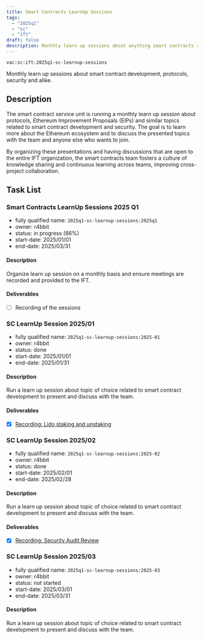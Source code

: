 ```yaml
---
title: Smart Contracts LearnUp Sessions
tags:
  - "2025q1"
  - "sc"
  - "ift"
draft: false
description: Monthly learn up sessions about anything smart contracts related.
---
```


`vac:sc:ift:2025q1-sc-learnup-sessions`

Monthly learn up sessions about smart contract development, protocols, security and alike.

## Description

The smart contract service unit is running a monthly learn up session about protocols, 
Ethereum Improvement Proposals (EIPs) and similar topics related to smart contract development and security.
The goal is to learn more about the Ethereum ecosystem and to discuss the presented topics with the team and anyone else who wants to join.

By organizing these presentations and having discussions that are open to the entire IFT organization,
the smart contracts team fosters a culture of knowledge sharing and continuous learning across teams,
improving cross-project collaboration.

## Task List

### Smart Contracts LearnUp Sessions 2025 Q1

* fully qualified name: `2025q1-sc-learnup-sessions:2025q1`
* owner: r4bbit
* status: in progress (66%)
* start-date: 2025/01/01
* end-date: 2025/03/31

#### Description

Organize learn up session on a monthly basis and ensure meetings are recorded and provided to the IFT.

#### Deliverables

- [ ] Recording of the sessions

### SC LearnUp Session 2025/01

* fully qualified name: `2025q1-sc-learnup-sessions:2025-01`
* owner: r4bbit
* status: done
* start-date: 2025/01/01
* end-date: 2025/01/31

#### Description

Run a learn up session about topic of choice related to smart contract development to present and discuss with the team.

#### Deliverables

- [x] [Recording: Lido staking and unstaking](https://www.notion.so/Lido-Staking-and-Unstaking-17a8f96fb65c805f8ad8e1f27d441240)

### SC LearnUp Session 2025/02

* fully qualified name: `2025q1-sc-learnup-sessions:2025-02`
* owner: r4bbit
* status: done
* start-date: 2025/02/01
* end-date: 2025/02/28

#### Description

Run a learn up session about topic of choice related to smart contract development to present and discuss with the team.

#### Deliverables

- [x] [Recording: Security Audit Review](https://www.notion.so/Audit-Contest-Review-RAAC-Protocol-1a88f96fb65c809ead25d8be9837fba9)

### SC LearnUp Session 2025/03

* fully qualified name: `2025q1-sc-learnup-sessions:2025-03`
* owner: r4bbit
* status: not started
* start-date: 2025/03/01
* end-date: 2025/03/31

#### Description

Run a learn up session about topic of choice related to smart contract development to present and discuss with the team.
